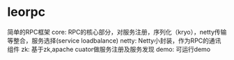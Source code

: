 # leorpc
简单的RPC框架
core: RPC的核心部分，对服务注册，序列化（kryo），netty传输等整合，服务选择(service loadbalance)
netty: Netty小封装，作为RPC的通讯组件
zk: 基于zk,apache cuator做服务注册及服务发现
demo: 可运行demo


